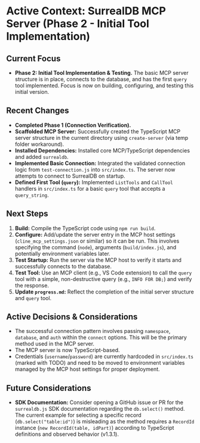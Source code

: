 # Active Context: SurrealDB MCP Server (Phase 2 - Initial Tool Implementation)

## Current Focus

*   **Phase 2: Initial Tool Implementation & Testing.** The basic MCP server structure is in place, connects to the database, and has the first `query` tool implemented. Focus is now on building, configuring, and testing this initial version.

## Recent Changes

*   **Completed Phase 1 (Connection Verification).**
*   **Scaffolded MCP Server:** Successfully created the TypeScript MCP server structure in the current directory using `create-server` (via temp folder workaround).
*   **Installed Dependencies:** Installed core MCP/TypeScript dependencies and added `surrealdb`.
*   **Implemented Basic Connection:** Integrated the validated connection logic from `test-connection.js` into `src/index.ts`. The server now attempts to connect to SurrealDB on startup.
*   **Defined First Tool (`query`):** Implemented `ListTools` and `CallTool` handlers in `src/index.ts` for a basic `query` tool that accepts a `query_string`.

## Next Steps

1.  **Build:** Compile the TypeScript code using `npm run build`.
2.  **Configure:** Add/update the server entry in the MCP host settings (`cline_mcp_settings.json` or similar) so it can be run. This involves specifying the command (`node`), arguments (`build/index.js`), and potentially environment variables later.
3.  **Test Startup:** Run the server via the MCP host to verify it starts and successfully connects to the database.
4.  **Test Tool:** Use an MCP client (e.g., VS Code extension) to call the `query` tool with a simple, non-destructive query (e.g., `INFO FOR DB;`) and verify the response.
5.  **Update `progress.md`:** Reflect the completion of the initial server structure and `query` tool.

## Active Decisions & Considerations

*   The successful connection pattern involves passing `namespace`, `database`, and `auth` within the `connect` options. This will be the primary method used in the MCP server.
*   The MCP server is now TypeScript-based.
*   Credentials (`username`/`password`) are currently hardcoded in `src/index.ts` (marked with TODO) and need to be moved to environment variables managed by the MCP host settings for proper deployment.

## Future Considerations

*   **SDK Documentation:** Consider opening a GitHub issue or PR for the `surrealdb.js` SDK documentation regarding the `db.select()` method. The current example for selecting a specific record (`db.select("table:id")`) is misleading as the method requires a `RecordId` instance (`new RecordId(table, idPart)`) according to TypeScript definitions and observed behavior (v1.3.1).
